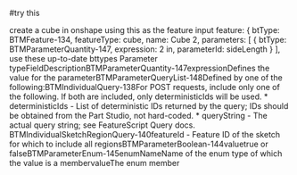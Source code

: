 #try this

create a cube in onshape using this as the feature input feature: { btType: BTMFeature-134, featureType: cube, name: Cube 2, parameters: [ { btType: BTMParameterQuantity-147, expression: 2 in, parameterId: sideLength } ], use these up-to-date bttypes Parameter typeFieldDescriptionBTMParameterQuantity-147expressionDefines the value for the parameterBTMParameterQueryList-148Defined by one of the following:BTMIndividualQuery-138For POST requests, include only one of the following. If both are included, only deterministicIds will be used. * deterministicIds - List of deterministic IDs returned by the query; IDs should be obtained from the Part Studio, not hard-coded. * queryString - The actual query string; see FeatureScript Query docs. BTMIndividualSketchRegionQuery-140featureId - Feature ID of the sketch for which to include all regionsBTMParameterBoolean-144valuetrue or falseBTMParameterEnum-145enumNameName of the enum type of which the value is a membervalueThe enum member
